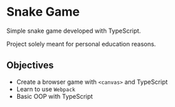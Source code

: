 # Snake Game

Simple snake game developed with TypeScript.

Project solely meant for personal education reasons.

## Objectives

- Create a browser game with `<canvas>` and TypeScript
- Learn to use `Webpack`
- Basic OOP with TypeScript
